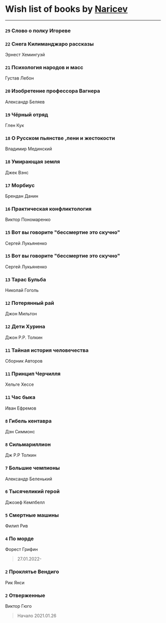 # Wish list of books by [Naricev](https://plus.google.com/u/0/107090515204537133928/)
---

### `29` Слово о полку Игореве

### `22` Снега Килиманджаро рассказы
Эрнест Хемингуэй

### `21` Психология народов и масс
Густав Лебон

### `20` Изобретение профессора Вагнера
Александр Беляев

### `19` Чёрный отряд
Глен Кук

### `18` О Русском пьянстве ,лени и жестокости
Владимир Мединский

### `18` Умирающая земля
Джек Вэнс

### `17` Морбиус
Брендан Данин

### `16` Практическая конфликтология
Виктор Пономаренко

### `15` Вот вы говорите "бессмертие это скучно"
Сергей Лукьяненко

### `15` Вот вы говорите "бессмертие это скучно"
Сергей Лукьяненко

### `13` Тарас Бульба
Николай Гоголь

### `12` Потерянный рай
Джон Мильтон

### `12` Дети Хурина
Джон Р.Р. Толкин

### `11` Тайная история человечества
Сборник Авторов

### `11` Принцип Черчилля
Хельге Хессе

### `11` Час быка
Иван Ефремов

### `8` Гибель кентавра
Дэн Симмонс

### `8` Сильмариллион
Дж Р.Р Толкин

### `7` Большие чемпионы
Александр Беленький

### `6` Тысячеликий герой
Джозеф Кемпбелл

### `5` Смертные машины
Филип Рив

### `4` По морде
Форест Грифин
> 27.01.2022-

### `2` Проклятье Вендиго
Рик Янси

### `2` Отверженные
Виктор Гюго
> Начало 2021.01.26

